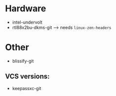 # Hardware
- intel-undervolt
- rtl88x2bu-dkms-git --> needs `linux-zen-headers`

# Other

- blissify-git

## VCS versions:
- keepassxc-git
